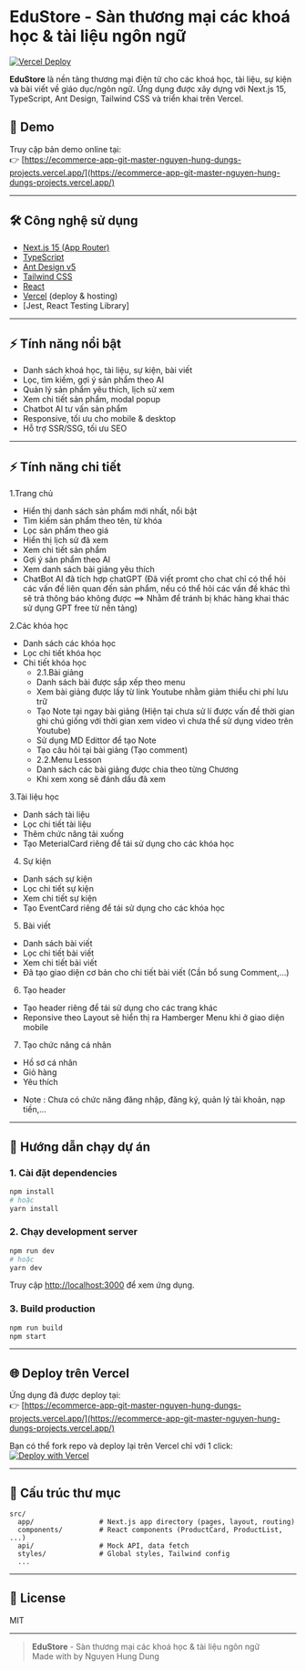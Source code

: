 # EduStore - Sàn thương mại các khoá học & tài liệu ngôn ngữ

[![Vercel Deploy](https://vercel.com/button)](https://ecommerce-app-git-master-nguyen-hung-dungs-projects.vercel.app/)

**EduStore** là nền tảng thương mại điện tử cho các khoá học, tài liệu, sự kiện và bài viết về giáo dục/ngôn ngữ. Ứng dụng được xây dựng với Next.js 15, TypeScript, Ant Design, Tailwind CSS và triển khai trên Vercel.

## 🚀 Demo

Truy cập bản demo online tại:  
👉 [https://ecommerce-app-git-master-nguyen-hung-dungs-projects.vercel.app/](https://ecommerce-app-git-master-nguyen-hung-dungs-projects.vercel.app/)

---

## 🛠️ Công nghệ sử dụng

- [Next.js 15 (App Router)](https://nextjs.org/)
- [TypeScript](https://www.typescriptlang.org/)
- [Ant Design v5](https://ant.design/)
- [Tailwind CSS](https://tailwindcss.com/)
- [React](https://react.dev/)
- [Vercel](https://vercel.com/) (deploy & hosting)
- [Jest, React Testing Library] 

---

## ⚡️ Tính năng nổi bật

- Danh sách khoá học, tài liệu, sự kiện, bài viết
- Lọc, tìm kiếm, gợi ý sản phẩm theo AI
- Quản lý sản phẩm yêu thích, lịch sử xem
- Xem chi tiết sản phẩm, modal popup
- Chatbot AI tư vấn sản phẩm
- Responsive, tối ưu cho mobile & desktop
- Hỗ trợ SSR/SSG, tối ưu SEO

---

## ⚡️ Tính năng chi tiết

1.Trang chủ 
- Hiển thị danh sách sản phẩm mới nhất, nổi bật
- Tìm kiếm sản phẩm theo tên, từ khóa
- Lọc sản phẩm theo giá
- Hiển thị lịch sử đã xem
- Xem chi tiết sản phẩm
- Gợi ý sản phẩm theo AI
- Xem danh sách bài giảng yêu thích
- ChatBot AI đã tích hợp chatGPT (Đã viết promt cho chat chỉ có thể hỏi các vấn đề liên quan đến sản phẩm, nếu có thể hỏi các vấn đề khác thì sẽ trả thông báo không được ==> Nhằm để tránh bị khác hàng khai thác sử dụng GPT free từ nền tảng)

2.Các khóa học
- Danh sách các khóa học
- Lọc chi tiết khóa học
- Chi tiết khóa học
    * 2.1.Bài giảng
    - Danh sách bài được sắp xếp theo menu
    - Xem bài giảng được lấy từ link Youtube nhằm giảm thiểu chi phí lưu trữ
    - Tạo Note tại ngay bài giảng (Hiện tại chưa sử lí được vấn đề thời gian ghi chú giống với thời gian xem video vì chưa thể sử dụng video trên Youtube)
    - Sử dụng MD Edittor để tạo Note
    - Tạo câu hỏi tại bài giảng (Tạo comment)
    * 2.2.Menu Lesson
    - Danh sách các bài giảng được chia theo từng Chương
    - Khi xem xong sẽ đánh dấu đã xem

3.Tài liệu học
- Danh sách tài liệu
- Lọc chi tiết tài liệu
- Thêm chức năng tải xuống
- Tạo MeterialCard riêng để tái sử dụng cho các khóa học

4. Sự kiện
- Danh sách sự kiện
- Lọc chi tiết sự kiện
- Xem chi tiết sự kiện
- Tạo EventCard riêng để tái sử dụng cho các khóa học

5. Bài viết
- Danh sách bài viết
- Lọc chi tiết bài viết
- Xem chi tiết bài viết
- Đã tạo giao diện cơ bản cho chi tiết bài viết (Cần bổ sung Comment,...)

6. Tạo header 
- Tạo header riêng để tái sử dụng cho các trang khác
- Reponsive theo Layout sẽ hiển thị ra Hamberger Menu khi ở giao diện mobile

7. Tạo chức năng cá nhân 
- Hồ sơ cá nhân
- Giỏ hàng
- Yêu thích
* Note : Chưa có chức năng đăng nhập, đăng ký, quản lý tài khoản, nạp tiền,...
---

## 🏁 Hướng dẫn chạy dự án

### 1. Cài đặt dependencies

```bash
npm install
# hoặc
yarn install
```

### 2. Chạy development server

```bash
npm run dev
# hoặc
yarn dev
```

Truy cập [http://localhost:3000](http://localhost:3000) để xem ứng dụng.

### 3. Build production

```bash
npm run build
npm start
```

---

## 🌐 Deploy trên Vercel

Ứng dụng đã được deploy tại:  
👉 [https://ecommerce-app-git-master-nguyen-hung-dungs-projects.vercel.app/](https://ecommerce-app-git-master-nguyen-hung-dungs-projects.vercel.app/)

Bạn có thể fork repo và deploy lại trên Vercel chỉ với 1 click:  
[![Deploy with Vercel](https://vercel.com/button)](https://vercel.com/new?utm_source=create-next-app&utm_medium=default-template&utm_campaign=create-next-app)

---

## 📂 Cấu trúc thư mục

```
src/
  app/                # Next.js app directory (pages, layout, routing)
  components/         # React components (ProductCard, ProductList, ...)
  api/                # Mock API, data fetch
  styles/             # Global styles, Tailwind config
  ...
```

---

## 📄 License

MIT

---

> **EduStore** - Sàn thương mại các khoá học & tài liệu ngôn ngữ  
> Made with by Nguyen Hung Dung
